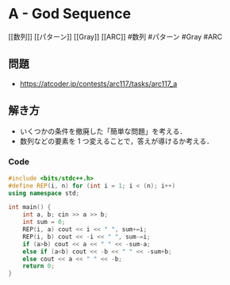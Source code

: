 # A - God Sequence
[[数列]] [[パターン]] [[Gray]] [[ARC]]
#数列 #パターン #Gray #ARC 

## 問題
- https://atcoder.jp/contests/arc117/tasks/arc117_a

## 解き方
- いくつかの条件を撤廃した「簡単な問題」を考える．
- 数列などの要素を 1 つ変えることで，答えが導けるか考える．

### Code
```c++
#include <bits/stdc++.h>
#define REP(i, n) for (int i = 1; i < (n); i++)
using namespace std;

int main() {
	int a, b; cin >> a >> b;
	int sum = 0;
	REP(i, a) cout << i << " ", sum+=i;
	REP(i, b) cout << -i << " ", sum-=i;
	if (a>b) cout << a << " " << -sum-a;
	else if (a<b) cout << -b << " " << -sum+b;
	else cout << a << " " << -b;
    return 0;
}
```